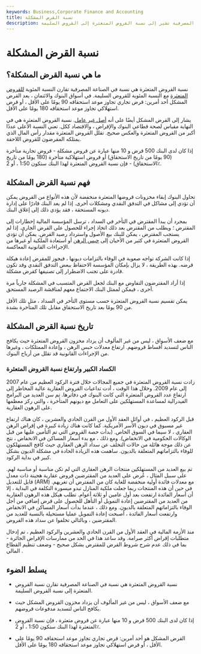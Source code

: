 ```yaml
---
keywords: Business,Corporate Finance and Accounting
title: نسبة القرض المشكلة
description: نسبة القروض المتعثرة هي نسبة في الصناعة المصرفية تشير إلى نسبة القروض المتعثرة إلى القروض السليمة.
---
```


# نسبة القرض المشكلة
## ما هي نسبة القرض المشكلة؟

نسبة القروض المتعثرة هي نسبة في الصناعة المصرفية تقارن النسبة المئوية [للقروض المتعثرة](/problem-loan) مع النسبة المئوية للقروض السليمة. في أسواق البنوك والائتمان ، يعد القرض المشكل أحد أمرين: قرض تجاري تجاوز موعد استحقاقه 90 يومًا على الأقل ، أو قرض استهلاكي تجاوز موعد استحقاقه 180 يومًا على الأقل.

يشار إلى القرض المشكل أيضًا على أنه [أصل غير عامل](/non-performing-assets). نسبة القروض المتعثرة هي في النهاية مقياس لصحة قطاعي البنوك والإقراض ، والاقتصاد ككل. تعني النسبة الأعلى عددًا أكبر من القروض المتعثرة والعكس صحيح. تقلل القروض المتعثرة مقدار رأس المال الذي يمتلكه المقرضون للقروض اللاحقة.

إذا كان لدى البنك 500 قرض و 10 منها عبارة عن قروض مشكلة - قروض تجارية متأخرة (90 يومًا من تاريخ الاستحقاق) أو قروض استهلاكية متأخرة (180 يومًا من تاريخ الاستحقاق) - فإن نسبة القروض المتعثرة لهذا البنك ستكون 1:50 ، أو 2٪.

## فهم نسبة القرض المشكلة

تحاول البنوك إبقاء مخزونات قروضها المتعثرة منخفضة لأن هذه الأنواع من القروض يمكن أن تؤدي إلى مشاكل في التدفق النقدي ومشكلات أخرى. إذا لم يعد البنك قادرًا على إدارة ديونه المستحقة ، فقد يؤدي ذلك إلى إغلاق البنك.

بمجرد أن يبدأ المقترض في التأخر في السداد ، ترسل المؤسسة المالية إخطارات إلى المقترض ؛ ويطلب من المقترض بعد ذلك اتخاذ إجراء للحصول على القرض الجاري. إذا لم يستجب المقترض ، يمكن للبنك بيع الأصول واسترداد رصيد القرض. يمكن أن تؤدي القروض المتعثرة في كثير من الأحيان إلى [حبس الرهن](/foreclosure) أو استعادة الملكية أو غيرها من الإجراءات القانونية المعاكسة.

إذا كانت الشركة تواجه صعوبة في الوفاء بالتزامات ديونها ، فيجوز للمقرض إعادة هيكلة قرضه. بهذه الطريقة ، لا يزال بإمكان المؤسسة الاحتفاظ ببعض التدفق النقدي وقد تكون قادرة على تجنب الاضطرار إلى تصنيفها كقرض مشكلة.

إذا أراد المقترضون التفاوض مع البنك لجعل القرض المتسبب في المشكلة جارياً مرة أخرى ، فيمكن لممثل البنك الاجتماع معهم لمناقشة الرصيد المستحق.

يمكن تقسيم نسبة القروض المتعثرة حسب مستوى التأخر في السداد ، مثل تلك الأقل من 90 يومًا بعد تاريخ الاستحقاق مقابل تلك المتأخرة بشدة.

## تاريخ نسبة القرض المشكلة

مع ضعف الأسواق ، ليس من غير المألوف أن يزداد مخزون القروض المتعثرة حيث يكافح الناس لتسديد أقساط قروضهم. ارتفاع معدلات حبس الرهن ، وإعادة الممتلكات ، وغيرها من الإجراءات القانونية قد تقلل من أرباح البنوك.

### الكساد الكبير وارتفاع نسبة القروض المتعثرة

زادت نسبة القروض المتعثرة في جميع المجالات خلال فترة الركود العظيم من عام 2007 إلى عام 2009. وخلال هذا الوقت ، أدت تداعيات القروض العقارية عالية المخاطر إلى ارتفاع عدد القروض المتعثرة التي كانت البنوك في دفاترها. تم سن العديد من البرامج الفيدرالية لمساعدة المستهلكين على التعامل مع ديونهم المتأخرة ، والتي ركز معظمها على الرهون العقارية.

قبل الركود العظيم ، في أوائل العقد الأول من القرن الحادي والعشرين ، كان هناك ارتفاع غير مسبوق في ديون الأسر الأمريكية. كما كانت هناك زيادة كبيرة في إقراض الرهن العقاري ، لا سيما في السوق الخاص. (بدأت حصة القروض التي تم التأمين عليها من قبل الوكالات الحكومية في الانخفاض). ومع ذلك ، مع بدء أسعار المساكن في الانخفاض ، نتج عن ذلك موجة هائلة من حالات التخلف عن سداد الرهن العقاري حيث كافح المستهلكون للوفاء بالتزاماتهم المتعلقة بالديون. ساهمت هذه الزيادة الحادة في مشكلة الديون بشكل كبير في بداية الركود.

تم بيع العديد من المستهلكين منتجات الرهن العقاري التي لم تكن مناسبة أو مناسبة لهم. على سبيل المثال ، عُرض على العديد من المقترضين قروض عقارية هجينة ذات معدل قابل للتعديل (ARM) مع معدلات فائدة أولية منخفضة للغاية كان من المفترض أن تغريهم. في حين أن هذه المنتجات ربما جعلت ملكية المنازل تبدو ميسورة التكلفة في البداية ، إلا أن أسعار الفائدة ارتفعت بعد أول عامين أو ثلاثة أعوام. تطلب هيكل هذه الرهون العقارية من العديد من المقترضين إعادة التمويل أو التأهل للحصول على قرض إضافي من أجل الوفاء بالتزاماتهم المتعلقة بالديون. ومع ذلك ، عندما بدأت أسعار المساكن في الانخفاض وارتفعت أسعار الفائدة ، أصبحت إعادة التمويل عمليا مستحيلة بالنسبة للعديد من المقترضين ، وبالتالي تخلفوا عن سداد هذه القروض.

منذ الأزمة المالية في العقد الأول من القرن الحادي والعشرين والركود العظيم ، تم إدخال متطلبات إقراض أكثر صرامة. وقد ساعد هذا في الحد من ممارسات الإقراض الجائرة - بما في ذلك عدم شرح شروط القرض للمقترض بشكل صحيح - وضعف تنظيم القطاع المالي .

## يسلط الضوء

- نسبة القروض المتعثرة هي نسبة في الصناعة المصرفية تقارن نسبة القروض المتعثرة إلى نسبة القروض السليمة.

- مع ضعف الأسواق ، ليس من غير المألوف أن يزداد مخزون القروض المشكل حيث يكافح الناس لتسديد مدفوعات قروضهم.

- إذا كان لدى البنك 500 قرض و 10 منها عبارة عن قروض متعثرة ، فإن نسبة القروض المتعثرة لهذا البنك ستكون 1:50 ، أو 2٪.

- القرض المشكل هو أحد أمرين: قرض تجاري تجاوز موعد استحقاقه 90 يومًا على الأقل ، أو قرض استهلاكي تجاوز موعد استحقاقه 180 يومًا على الأقل.

